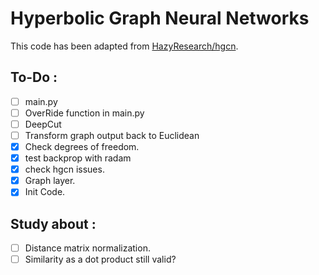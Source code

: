 # Hyperbolic Graph Neural Networks
This code has been adapted from [HazyResearch/hgcn](https://github.com/HazyResearch/hgcn/tree/master).

## To-Do :
 - [ ] main.py
 - [ ] OverRide function in main.py
 - [ ] DeepCut
 - [ ] Transform graph output back to Euclidean
 - [x] Check degrees of freedom.
 - [x] test backprop with radam
 - [x] check hgcn issues.
 - [x] Graph layer.
 - [x] Init Code.

## Study about :
 - [ ] Distance matrix normalization.
 - [ ] Similarity as a dot product still valid?